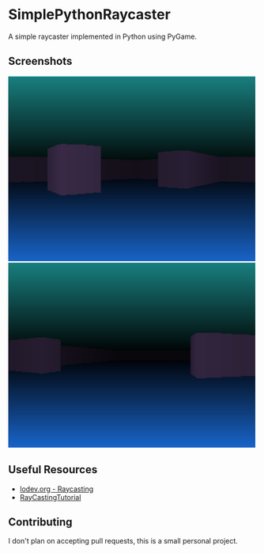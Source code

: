 # SimplePythonRaycaster
A simple raycaster implemented in Python using PyGame.

## Screenshots
<img src="images/raycaster.png" alt="drawing" width="500px"/>
<img src="images/raycaster2.png" alt="drawing" width="500px"/>

## Useful Resources
* [lodev.org - Raycasting](https://lodev.org/cgtutor/raycasting.html)
* [RayCastingTutorial](https://github.com/vinibiavatti1/RayCastingTutorial)

## Contributing
I don't plan on accepting pull requests, this is a small personal project.
